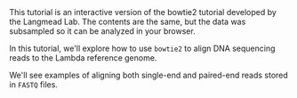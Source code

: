 <script>
import Link from "components/Link.svelte";
import Alert from "components/Alert.svelte";
</script>

<Alert>
	This tutorial is an interactive version of the <Link href="http://bowtie-bio.sourceforge.net/bowtie2/manual.shtml#getting-started-with-bowtie-2-lambda-phage-example">bowtie2 tutorial</Link> developed by the <Link href="https://langmead-lab.org/">Langmead Lab</Link>. The contents are the same, but the data was subsampled so it can be analyzed in your browser.
</Alert>

In this tutorial, we'll explore how to use `bowtie2` to align DNA sequencing reads to the Lambda reference genome.

We'll see examples of aligning both single-end and paired-end reads stored in `FASTQ` files.
